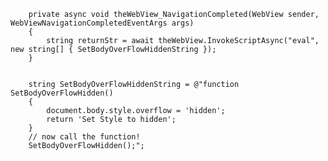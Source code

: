         private async void theWebView_NavigationCompleted(WebView sender, WebViewNavigationCompletedEventArgs args)
        {
            string returnStr = await theWebView.InvokeScriptAsync("eval", new string[] { SetBodyOverFlowHiddenString });
        }

 
        string SetBodyOverFlowHiddenString = @"function SetBodyOverFlowHidden()
        {
            document.body.style.overflow = 'hidden';
            return 'Set Style to hidden';
        } 
        // now call the function!
        SetBodyOverFlowHidden();";
